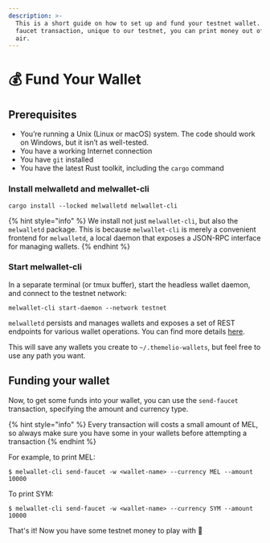 ```yaml
---
description: >-
  This is a short guide on how to set up and fund your testnet wallet. Using a
  faucet transaction, unique to our testnet, you can print money out of thin
  air.
---
```


# 💰 Fund Your Wallet

## Prerequisites

* You’re running a Unix (Linux or macOS) system. The code should work on Windows, but it isn’t as well-tested.
* You have a working Internet connection
* You have `git` installed
* You have the latest Rust toolkit, including the `cargo` command

### Install melwalletd and melwallet-cli

```shell-session
cargo install --locked melwalletd melwallet-cli
```

{% hint style="info" %}
We install not just `melwallet-cli`, but also the `melwalletd` package. This is because `melwallet-cli` is merely a convenient frontend for `melwalletd`, a local daemon that exposes a JSON-RPC interface for managing wallets.
{% endhint %}

### Start melwallet-cli <a href="#start-melwalletd" id="start-melwalletd"></a>

In a separate terminal (or tmux buffer), start the headless wallet daemon, and connect to the testnet network:

```shell-session
melwallet-cli start-daemon --network testnet
```

`melwalletd` persists and manages wallets and exposes a set of REST endpoints for various wallet operations. You can find more details [here](https://github.com/themeliolabs/melwalletd).

This will save any wallets you create to `~/.themelio-wallets`, but feel free to use any path you want.

## Funding your wallet

Now, to get some funds into your wallet, you can use the `send-faucet` transaction, specifying the amount and currency type.

{% hint style="info" %}
Every transaction will costs a small amount of MEL, so always make sure you have some in your wallets before attempting a transaction
{% endhint %}

For example, to print MEL:

```shell-session
$ melwallet-cli send-faucet -w <wallet-name> --currency MEL --amount 10000
```

To print SYM:

```shell-session
$ melwallet-cli send-faucet -w <wallet-name> --currency SYM --amount 10000
```

That's it! Now you have some testnet money to play with :tada:

